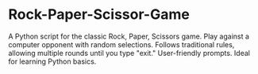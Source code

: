 # Rock-Paper-Scissor-Game
A Python script for the classic Rock, Paper, Scissors game. Play against a computer opponent with random selections. Follows traditional rules, allowing multiple rounds until you type "exit." User-friendly prompts. Ideal for learning Python basics.
